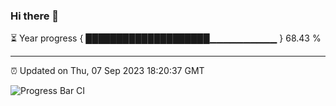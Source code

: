 ### Hi there 👋

⏳ Year progress { ████████████████████▁▁▁▁▁▁▁▁▁▁ } 68.43 %

---

⏰ Updated on Thu, 07 Sep 2023 18:20:37 GMT

![Progress Bar CI](https://github.com/ZhaoGui/ZhaoGui/workflows/Progress%20Bar%20CI/badge.svg)
